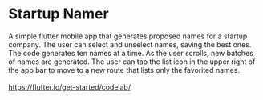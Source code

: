 # Startup Namer
A simple flutter mobile app that generates proposed names for a startup company. The user can select and unselect names, saving the best ones. The code generates ten names at a time. As the user scrolls, new batches of names are generated. The user can tap the list icon in the upper right of the app bar to move to a new route that lists only the favorited names. </br></br>
https://flutter.io/get-started/codelab/
